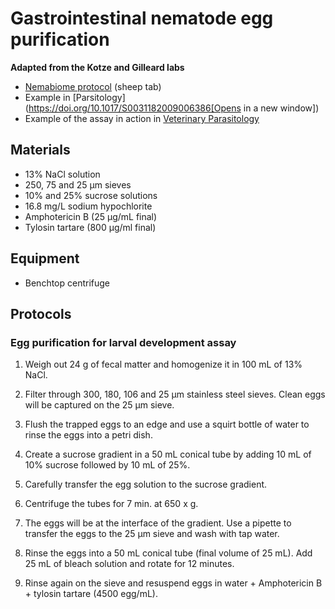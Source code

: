 # Gastrointestinal nematode egg purification

**Adapted from the Kotze and Gilleard labs**
- [Nemabiome protocol](https://www.nemabiome.ca/parasite.html) (sheep tab)
- Example in [Parsitology](https://doi.org/10.1017/S0031182009006386[Opens in a new window])
- Example of the assay in action in [Veterinary Parasitology](https://doi.org/10.1016/j.vetpar.2019.05.008)

## Materials
- 13% NaCl solution
- 250, 75 and 25 μm sieves
- 10% and 25% sucrose solutions
- 16.8 mg/L sodium hypochlorite
- Amphotericin B (25 μg/mL final)
- Tylosin tartare (800 μg/ml final)

## Equipment
- Benchtop centrifuge

## Protocols

### Egg purification for larval development assay

1. Weigh out 24 g of fecal matter and homogenize it in 100 mL of 13% NaCl.

2. Filter through 300, 180, 106 and 25 μm stainless steel sieves. Clean eggs will be captured on the 25 μm sieve.

3. Flush the trapped eggs to an edge and use a squirt bottle of water to rinse the eggs into a petri dish.

4. Create a sucrose gradient in a 50 mL conical tube by adding 10 mL of 10% sucrose followed by 10 mL of 25%.

5. Carefully transfer the egg solution to the sucrose gradient.

6. Centrifuge the tubes for 7 min. at 650 x g.

7. The eggs will be at the interface of the gradient. Use a pipette to transfer the eggs to the 25 μm sieve and wash with tap water.

8. Rinse the eggs into a 50 mL conical tube (final volume of 25 mL). Add 25 mL of bleach solution and rotate for 12 minutes.

9. Rinse again on the sieve and resuspend eggs in water + Amphotericin B + tylosin tartare (4500 egg/mL).
